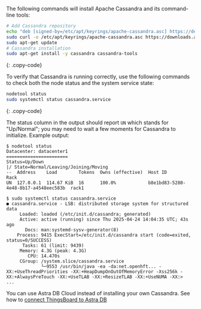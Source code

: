 The following commands will install Apache Cassandra and its command-line tools:

```bash
# Add Cassandra repository
echo "deb [signed-by=/etc/apt/keyrings/apache-cassandra.asc] https://debian.cassandra.apache.org 50x main" | sudo tee /etc/apt/sources.list.d/cassandra.sources.list
sudo curl -o /etc/apt/keyrings/apache-cassandra.asc https://downloads.apache.org/cassandra/KEYS
sudo apt-get update
# Cassandra installation
sudo apt-get install -y cassandra cassandra-tools
```
{: .copy-code}

To verify that Cassandra is running correctly, use the following commands to check both the node status and the system service state:

```bash
nodetool status
sudo systemctl status cassandra.service 
```
{: .copy-code}

The status column in the output should report `UN` which stands for "Up/Normal"; you may need to wait a few moments for Cassandra to initialize. Example output:

```
$ nodetool status
Datacenter: datacenter1
=======================
Status=Up/Down
|/ State=Normal/Leaving/Joining/Moving
--  Address    Load        Tokens  Owns (effective)  Host ID                               Rack 
UN  127.0.0.1  114.67 KiB  16      100.0%            b8e1bd83-5280-4e48-8b17-a4548eec583b  rack1

$ sudo systemctl status cassandra.service 
● cassandra.service - LSB: distributed storage system for structured data
     Loaded: loaded (/etc/init.d/cassandra; generated)
     Active: active (running) since Thu 2025-04-24 14:04:35 UTC; 43s ago
       Docs: man:systemd-sysv-generator(8)
    Process: 9415 ExecStart=/etc/init.d/cassandra start (code=exited, status=0/SUCCESS)
      Tasks: 61 (limit: 9439)
     Memory: 4.3G (peak: 4.3G)
        CPU: 14.470s
     CGroup: /system.slice/cassandra.service
             └─9553 /usr/bin/java -ea -da:net.openhft... -XX:+UseThreadPriorities -XX:+HeapDumpOnOutOfMemoryError -Xss256k -XX:+AlwaysPreTouch -XX:+UseTLAB -XX:+ResizeTLAB -XX:+UseNUMA -XX:>
...
```

You can use Astra DB Cloud instead of installing your own Cassandra.
See how to [connect ThingsBoard to Astra DB](/docs/user-guide/install/pe/cassandra-cloud-astra-db/)

